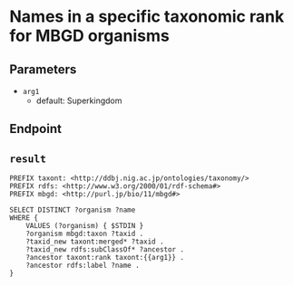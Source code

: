 # Names in a specific taxonomic rank for MBGD organisms

## Parameters
* `arg1`
  * default: Superkingdom

## Endpoint


## `result`

```sparql
PREFIX taxont: <http://ddbj.nig.ac.jp/ontologies/taxonomy/>
PREFIX rdfs: <http://www.w3.org/2000/01/rdf-schema#>
PREFIX mbgd: <http://purl.jp/bio/11/mbgd#>

SELECT DISTINCT ?organism ?name
WHERE {
    VALUES (?organism) { $STDIN }
    ?organism mbgd:taxon ?taxid .
    ?taxid_new taxont:merged* ?taxid .
    ?taxid_new rdfs:subClassOf* ?ancestor .
    ?ancestor taxont:rank taxont:{{arg1}} .
    ?ancestor rdfs:label ?name .
}


```
